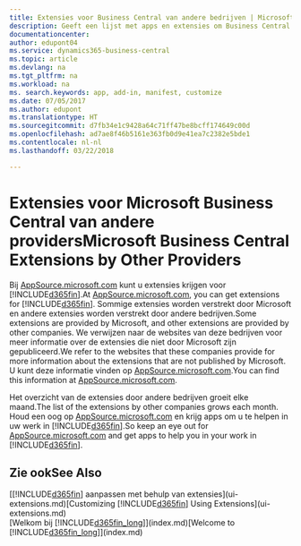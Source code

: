 ```yaml
---
title: Extensies voor Business Central van andere bedrijven | Microsoft Docs
description: Geeft een lijst met apps en extensies om Business Central aan te passen, die worden verschaft door andere bedrijven.
documentationcenter: 
author: edupont04
ms.service: dynamics365-business-central
ms.topic: article
ms.devlang: na
ms.tgt_pltfrm: na
ms.workload: na
ms. search.keywords: app, add-in, manifest, customize
ms.date: 07/05/2017
ms.author: edupont
ms.translationtype: HT
ms.sourcegitcommit: d7fb34e1c9428a64c71ff47be8bcff174649c00d
ms.openlocfilehash: ad7ae8f46b5161e363fb0d9e41ea7c2382e5bde1
ms.contentlocale: nl-nl
ms.lasthandoff: 03/22/2018

---
```

# <a name="microsoft-business-central-extensions-by-other-providers"></a><span data-ttu-id="3eabb-103">Extensies voor Microsoft Business Central van andere providers</span><span class="sxs-lookup"><span data-stu-id="3eabb-103">Microsoft Business Central Extensions by Other Providers</span></span>
<span data-ttu-id="3eabb-104">Bij [AppSource.microsoft.com](https://appsource.microsoft.com/) kunt u extensies krijgen voor [!INCLUDE[d365fin](includes/d365fin_md.md)].</span><span class="sxs-lookup"><span data-stu-id="3eabb-104">At [AppSource.microsoft.com](https://appsource.microsoft.com/), you can get extensions for [!INCLUDE[d365fin](includes/d365fin_md.md)].</span></span> <span data-ttu-id="3eabb-105">Sommige extensies worden verstrekt door Microsoft en andere extensies worden verstrekt door andere bedrijven.</span><span class="sxs-lookup"><span data-stu-id="3eabb-105">Some extensions are provided by Microsoft, and other extensions are provided by other companies.</span></span> <span data-ttu-id="3eabb-106">We verwijzen naar de websites van deze bedrijven voor meer informatie over de extensies die niet door Microsoft zijn gepubliceerd.</span><span class="sxs-lookup"><span data-stu-id="3eabb-106">We refer to the websites that these companies provide for more information about the extensions that are not published by Microsoft.</span></span> <span data-ttu-id="3eabb-107">U kunt deze informatie vinden op [AppSource.microsoft.com](https://appsource.microsoft.com/en-us/marketplace/apps?product=dynamics-365%3Bdynamics-365-for-financials&page=1).</span><span class="sxs-lookup"><span data-stu-id="3eabb-107">You can find this information at [AppSource.microsoft.com](https://appsource.microsoft.com/en-us/marketplace/apps?product=dynamics-365%3Bdynamics-365-for-financials&page=1).</span></span>  

<span data-ttu-id="3eabb-108">Het overzicht van de extensies door andere bedrijven groeit elke maand.</span><span class="sxs-lookup"><span data-stu-id="3eabb-108">The list of the extensions by other companies grows each month.</span></span> <span data-ttu-id="3eabb-109">Houd een oog op [AppSource.microsoft.com](https://appsource.microsoft.com/en-us/marketplace/apps?product=dynamics-365%3Bdynamics-365-for-financials&page=1) en krijg apps om u te helpen in uw werk in [!INCLUDE[d365fin](includes/d365fin_md.md)].</span><span class="sxs-lookup"><span data-stu-id="3eabb-109">So keep an eye out for [AppSource.microsoft.com](https://appsource.microsoft.com/en-us/marketplace/apps?product=dynamics-365%3Bdynamics-365-for-financials&page=1) and get apps to help you in your work in [!INCLUDE[d365fin](includes/d365fin_md.md)].</span></span>  

## <a name="see-also"></a><span data-ttu-id="3eabb-110">Zie ook</span><span class="sxs-lookup"><span data-stu-id="3eabb-110">See Also</span></span>
<span data-ttu-id="3eabb-111">[[!INCLUDE[d365fin](includes/d365fin_md.md)] aanpassen met behulp van extensies](ui-extensions.md)</span><span class="sxs-lookup"><span data-stu-id="3eabb-111">[Customizing [!INCLUDE[d365fin](includes/d365fin_md.md)] Using Extensions](ui-extensions.md)</span></span>  
<span data-ttu-id="3eabb-112">[Welkom bij [!INCLUDE[d365fin_long](includes/d365fin_long_md.md)]](index.md)</span><span class="sxs-lookup"><span data-stu-id="3eabb-112">[Welcome to [!INCLUDE[d365fin_long](includes/d365fin_long_md.md)]](index.md)</span></span>  

